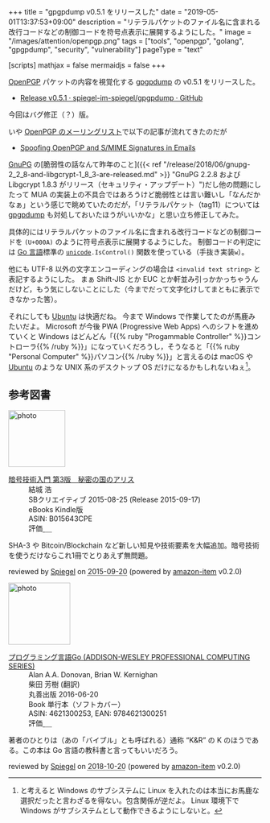 +++
title = "gpgpdump v0.5.1 をリリースした"
date =  "2019-05-01T13:37:53+09:00"
description = "リテラルパケットのファイル名に含まれる改行コードなどの制御コードを符号点表示に展開するようにした。"
image = "/images/attention/openpgp.png"
tags = ["tools", "openpgp", "golang", "gpgpdump", "security", "vulnerability"]
pageType = "text"

[scripts]
  mathjax = false
  mermaidjs = false
+++

[OpenPGP] パケットの内容を視覚化する [gpgpdump] の v0.5.1 をリリースした。

- [Release v0.5.1 · spiegel-im-spiegel/gpgpdump · GitHub](https://github.com/spiegel-im-spiegel/gpgpdump/releases/tag/v0.5.1)

今回はバグ修正（？）版。

いや [OpenPGP のメーリングリスト](https://www.ietf.org/mailman/listinfo/openpgp)で以下の記事が流れてきたのだが

- [Spoofing OpenPGP and S/MIME Signatures in Emails](https://mailarchive.ietf.org/arch/msg/openpgp/_JZSrjvFaoPMJoV-z8Lz5hYLtBM)

[GnuPG] の[脆弱性の話なんて昨年のこと]({{< ref "/release/2018/06/gnupg-2_2_8-and-libgcrypt-1_8_3-are-released.md" >}} "GnuPG 2.2.8 および Libgcrypt 1.8.3 がリリース（セキュリティ・アップデート）")だし他の問題にしたって MUA の実装上の不具合ではあろうけど脆弱性とは言い難いし「なんだかなぁ」という感じで眺めていたのだが，「リテラルパケット（tag11）については [gpgpdump] も対処しておいたほうがいいかな」と思い立ち修正してみた。

具体的にはリテラルパケットのファイル名に含まれる改行コードなどの制御コードを `(U+000A)` のように符号点表示に展開するようにした。
制御コードの判定には [Go 言語]標準の [`unicode`]`.IsControl()` 関数を使っている（手抜き実装`w`）。

他にも UTF-8 以外の文字エンコーディングの場合は `<invalid text string>` と表記するようにした。
まぁ Shift-JIS とか EUC とか軒並み引っかかっちゃうんだけど，もう気にしないことにした（今までだって文字化けしてまともに表示できなかった筈）。

それにしても [Ubuntu] は快適だね。
今まで Windows で作業してたのが馬鹿みたいだよ。
Microsoft が今後 PWA (Progressive Web Apps) へのシフトを進めていくと Windows はどんどん「{{% ruby "Progammable Controller" %}}コントローラ{{% /ruby %}}」になっていくだろうし，そうなると「{{% ruby "Personal Computer" %}}パソコン{{% /ruby %}}」と言えるのは macOS や [Ubuntu] のような UNIX 系のデスクトップ OS だけになるかもしれないねぇ[^subs1]。

[^subs1]: と考えると Windows のサブシステムに Linux を入れたのは本当にお馬鹿な選択だったと言わざるを得ない。包含関係が逆だよ。 Linux 環境下で Windows がサブシステムとして動作できるようにしないと。

[gpgpdump]: https://github.com/spiegel-im-spiegel/gpgpdump "spiegel-im-spiegel/gpgpdump: OpenPGP packet visualizer"
[`gpgpdump`]: https://github.com/spiegel-im-spiegel/gpgpdump "spiegel-im-spiegel/gpgpdump: OpenPGP packet visualizer"
[pgpdump]: http://www.mew.org/~kazu/proj/pgpdump/ "pgpdump"
[OpenPGP]: http://openpgp.org/
[GnuPG]: https://gnupg.org/ "The GNU Privacy Guard"
[RFC 4880]: https://tools.ietf.org/html/rfc4880 "RFC 4880 - OpenPGP Message Format"
[RFC 4880bis]: https://datatracker.ietf.org/doc/draft-ietf-openpgp-rfc4880bis/ "draft-ietf-openpgp-rfc4880bis - OpenPGP Message Format"
[Go 言語]: https://golang.org/ "The Go Programming Language"
[`unicode`]: https://golang.org/pkg/unicode/ "unicode - The Go Programming Language"
[Ubuntu]: https://www.ubuntu.com/ "The leading operating system for PCs, IoT devices, servers and the cloud | Ubuntu"

## 参考図書

<div class="hreview">
  <div class="photo"><a class="item url" href="https://www.amazon.co.jp/%E6%9A%97%E5%8F%B7%E6%8A%80%E8%A1%93%E5%85%A5%E9%96%80-%E7%AC%AC3%E7%89%88-%E7%A7%98%E5%AF%86%E3%81%AE%E5%9B%BD%E3%81%AE%E3%82%A2%E3%83%AA%E3%82%B9-%E7%B5%90%E5%9F%8E-%E6%B5%A9-ebook/dp/B015643CPE?SubscriptionId=AKIAJYVUJ3DMTLAECTHA&tag=baldandersinf-22&linkCode=xm2&camp=2025&creative=165953&creativeASIN=B015643CPE"><img src="https://images-fe.ssl-images-amazon.com/images/I/51t6yHHVwEL._SL160_.jpg" width="113" alt="photo"></a></div>
  <dl class="fn">
    <dt><a href="https://www.amazon.co.jp/%E6%9A%97%E5%8F%B7%E6%8A%80%E8%A1%93%E5%85%A5%E9%96%80-%E7%AC%AC3%E7%89%88-%E7%A7%98%E5%AF%86%E3%81%AE%E5%9B%BD%E3%81%AE%E3%82%A2%E3%83%AA%E3%82%B9-%E7%B5%90%E5%9F%8E-%E6%B5%A9-ebook/dp/B015643CPE?SubscriptionId=AKIAJYVUJ3DMTLAECTHA&tag=baldandersinf-22&linkCode=xm2&camp=2025&creative=165953&creativeASIN=B015643CPE">暗号技術入門 第3版　秘密の国のアリス</a></dt>
	<dd>結城 浩</dd>
    <dd>SBクリエイティブ 2015-08-25 (Release 2015-09-17)</dd>
    <dd>eBooks Kindle版</dd>
    <dd>ASIN: B015643CPE</dd>
    <dd>評価<abbr class="rating fa-sm" title="5">&nbsp;<i class="fas fa-star"></i>&nbsp;<i class="fas fa-star"></i>&nbsp;<i class="fas fa-star"></i>&nbsp;<i class="fas fa-star"></i>&nbsp;<i class="fas fa-star"></i></abbr></dd>
  </dl>
  <p class="description">SHA-3 や Bitcoin/Blockchain など新しい知見や技術要素を大幅追加。暗号技術を使うだけならこれ1冊でとりあえず無問題。</p>
  <p class="powered-by" >reviewed by <a href='#maker' class='reviewer'>Spiegel</a> on <abbr class="dtreviewed" title="2015-09-20">2015-09-20</abbr> (powered by <a href="https://github.com/spiegel-im-spiegel/amazon-item" >amazon-item</a> v0.2.0)</p>
</div>

<div class="hreview">
  <div class="photo"><a class="item url" href="https://www.amazon.co.jp/%E3%83%97%E3%83%AD%E3%82%B0%E3%83%A9%E3%83%9F%E3%83%B3%E3%82%B0%E8%A8%80%E8%AA%9EGo-ADDISON-WESLEY-PROFESSIONAL-COMPUTING-Donovan/dp/4621300253?SubscriptionId=AKIAJYVUJ3DMTLAECTHA&tag=baldandersinf-22&linkCode=xm2&camp=2025&creative=165953&creativeASIN=4621300253"><img src="https://images-fe.ssl-images-amazon.com/images/I/41meaSLNFfL._SL160_.jpg" width="123" alt="photo"></a></div>
  <dl class="fn">
    <dt><a href="https://www.amazon.co.jp/%E3%83%97%E3%83%AD%E3%82%B0%E3%83%A9%E3%83%9F%E3%83%B3%E3%82%B0%E8%A8%80%E8%AA%9EGo-ADDISON-WESLEY-PROFESSIONAL-COMPUTING-Donovan/dp/4621300253?SubscriptionId=AKIAJYVUJ3DMTLAECTHA&tag=baldandersinf-22&linkCode=xm2&camp=2025&creative=165953&creativeASIN=4621300253">プログラミング言語Go (ADDISON-WESLEY PROFESSIONAL COMPUTING SERIES)</a></dt>
	<dd>Alan A.A. Donovan, Brian W. Kernighan</dd>
	<dd>柴田 芳樹 (翻訳)</dd>
    <dd>丸善出版 2016-06-20</dd>
    <dd>Book 単行本（ソフトカバー）</dd>
    <dd>ASIN: 4621300253, EAN: 9784621300251</dd>
    <dd>評価<abbr class="rating fa-sm" title="5">&nbsp;<i class="fas fa-star"></i>&nbsp;<i class="fas fa-star"></i>&nbsp;<i class="fas fa-star"></i>&nbsp;<i class="fas fa-star"></i>&nbsp;<i class="fas fa-star"></i></abbr></dd>
  </dl>
  <p class="description">著者のひとりは（あの「バイブル」とも呼ばれる）通称 “K&amp;R” の K のほうである。この本は Go 言語の教科書と言ってもいいだろう。</p>
  <p class="powered-by" >reviewed by <a href='#maker' class='reviewer'>Spiegel</a> on <abbr class="dtreviewed" title="2018-10-20">2018-10-20</abbr> (powered by <a href="https://github.com/spiegel-im-spiegel/amazon-item" >amazon-item</a> v0.2.0)</p>
</div>

